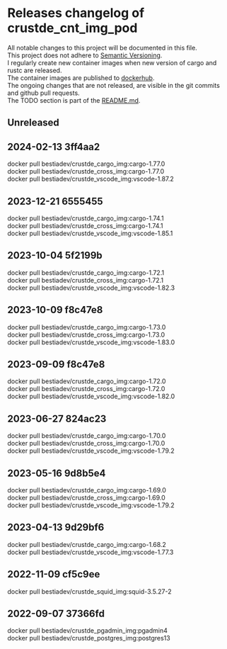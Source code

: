 # Releases changelog of crustde_cnt_img_pod

All notable changes to this project will be documented in this file.  
This project does not adhere to [Semantic Versioning](https://semver.org/spec/v2.0.0.html).  
I regularly create new container images when new version of cargo and rustc are released.  
The container images are published to [dockerhub](https://hub.docker.com/).  
The ongoing changes that are not released, are visible in the git commits and github pull requests.  
The TODO section is part of the [README.md](https://github.com/CRUSTDE-Containerized-Rust-Dev-Env/crustde_cnt_img_pod).  

## Unreleased

## 2024-02-13 3ff4aa2

docker pull bestiadev/crustde_cargo_img:cargo-1.77.0  
docker pull bestiadev/crustde_cross_img:cargo-1.77.0  
docker pull bestiadev/crustde_vscode_img:vscode-1.87.2  

## 2023-12-21 6555455

docker pull bestiadev/crustde_cargo_img:cargo-1.74.1  
docker pull bestiadev/crustde_cross_img:cargo-1.74.1  
docker pull bestiadev/crustde_vscode_img:vscode-1.85.1  

## 2023-10-04 5f2199b

docker pull bestiadev/crustde_cargo_img:cargo-1.72.1  
docker pull bestiadev/crustde_cross_img:cargo-1.72.1  
docker pull bestiadev/crustde_vscode_img:vscode-1.82.3  

## 2023-10-09 f8c47e8

docker pull bestiadev/crustde_cargo_img:cargo-1.73.0  
docker pull bestiadev/crustde_cross_img:cargo-1.73.0  
docker pull bestiadev/crustde_vscode_img:vscode-1.83.0  

## 2023-09-09 f8c47e8

docker pull bestiadev/crustde_cargo_img:cargo-1.72.0  
docker pull bestiadev/crustde_cross_img:cargo-1.72.0  
docker pull bestiadev/crustde_vscode_img:vscode-1.82.0  

## 2023-06-27 824ac23

docker pull bestiadev/crustde_cargo_img:cargo-1.70.0  
docker pull bestiadev/crustde_cross_img:cargo-1.70.0  
docker pull bestiadev/crustde_vscode_img:vscode-1.79.2  

## 2023-05-16 9d8b5e4

docker pull bestiadev/crustde_cargo_img:cargo-1.69.0  
docker pull bestiadev/crustde_cross_img:cargo-1.69.0  
docker pull bestiadev/crustde_vscode_img:vscode-1.79.2  

## 2023-04-13 9d29bf6

docker pull bestiadev/crustde_cargo_img:cargo-1.68.2  
docker pull bestiadev/crustde_vscode_img:vscode-1.77.3  

## 2022-11-09 cf5c9ee

docker pull bestiadev/crustde_squid_img:squid-3.5.27-2  

## 2022-09-07 37366fd

docker pull bestiadev/crustde_pgadmin_img:pgadmin4  
docker pull bestiadev/crustde_postgres_img:postgres13  
